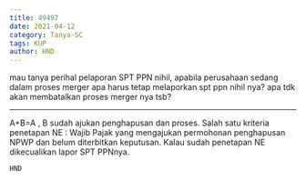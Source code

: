```yaml
---
title: 49497
date: 2021-04-12
category: Tanya-SC
tags: KUP
author: HND
---
```


mau tanya perihal pelaporan SPT PPN nihil, apabila perusahaan sedang dalam proses merger apa harus tetap melaporkan spt ppn nihil nya? apa tdk akan membatalkan proses merger nya tsb?

---

A+B=A , B sudah ajukan penghapusan dan proses. Salah satu kriteria penetapan NE : Wajib Pajak yang mengajukan permohonan penghapusan NPWP dan belum diterbitkan keputusan. Kalau sudah penetapan NE dikecualikan lapor SPT PPNnya.

`HND`
